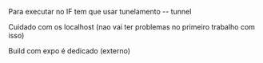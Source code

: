 
Para executar no IF tem que usar tunelamento -- tunnel

Cuidado com os localhost (nao vai ter problemas no primeiro trabalho com isso)

Build com expo é dedicado (externo)